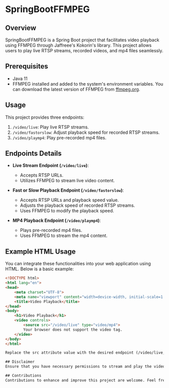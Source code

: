 # SpringBootFFMPEG

## Overview

SpringBootFFMPEG is a Spring Boot project that facilitates video playback using FFMPEG through Jaffreee's Kokorin's
library. This project allows users to play live RTSP streams, recorded videos, and mp4 files seamlessly.

## Prerequisites

- Java 11
- FFMPEG installed and added to the system's environment variables. You can download the latest version of FFMPEG
  from [ffmpeg.org](https://www.ffmpeg.org/).

## Usage

This project provides three endpoints:

1. `/video/live`: Play live RTSP streams.
2. `/video/fastorslow`: Adjust playback speed for recorded RTSP streams.
3. `/video/playmp4`: Play pre-recorded mp4 files.

## Endpoints Details

- **Live Stream Endpoint (`/video/live`)**:
    - Accepts RTSP URLs.
    - Utilizes FFMPEG to stream live video content.

- **Fast or Slow Playback Endpoint (`/video/fastorslow`)**:
    - Accepts RTSP URLs and playback speed value.
    - Adjusts the playback speed of recorded RTSP streams.
    - Uses FFMPEG to modify the playback speed.

- **MP4 Playback Endpoint (`/video/playmp4`)**:
    - Plays pre-recorded mp4 files.
    - Uses FFMPEG to stream the mp4 content.

## Example HTML Usage

You can integrate these functionalities into your web application using HTML. Below is a basic example:

```html
<!DOCTYPE html>
<html lang="en">
<head>
    <meta charset="UTF-8">
    <meta name="viewport" content="width=device-width, initial-scale=1.0">
    <title>Video Playback</title>
</head>
<body>
    <h1>Video Playback</h1>
    <video controls>
        <source src="/video/live" type="video/mp4">
        Your browser does not support the video tag.
    </video>
</body>
</html>

Replace the src attribute value with the desired endpoint (/video/live, /video/fastorslow, or /video/playmp4) to play the corresponding video content.

## Disclaimer
Ensure that you have necessary permissions to stream and play the video content. Make sure to handle user authentication and authorization appropriately in your application.

## Contributions
Contributions to enhance and improve this project are welcome. Feel free to submit pull requests or open issues for any suggestions or improvements.